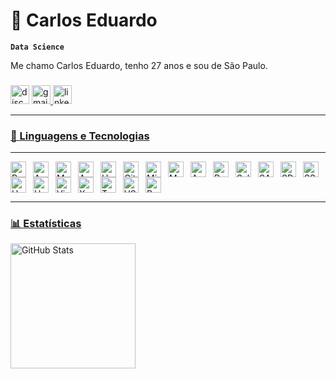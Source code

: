 # 🤖 Carlos Eduardo

**`Data Science`**

Me chamo Carlos Eduardo, tenho 27 anos e sou de São Paulo. 

###

<div align="left">
  <img src="https://img.shields.io/static/v1?message=Discord&logo=discord&label=&color=7289DA&logoColor=white&labelColor=&style=for-the-badge" height="30" alt="discord logo"  />
  <a href="mailto:cejm2016@gmail.com">
  <img src="https://img.shields.io/static/v1?message=Gmail&logo=gmail&label=&color=D14836&logoColor=white&labelColor=&style=for-the-badge" height="30" alt="gmail logo" />
  <a href="https://www.linkedin.com/in/carlos-eduardo-jm/" target="_blank">
  <img src="https://img.shields.io/static/v1?message=LinkedIn&logo=linkedin&label=&color=0077B5&logoColor=white&labelColor=&style=for-the-badge" height="30" alt="linkedin logo" />
</div>

---

### 🤖 Linguagens e Tecnologias

---

<img align="left" alt="Python" title="Python" width="25px" style="padding-right: 8px;" src="https://cdn.jsdelivr.net/gh/devicons/devicon@latest/icons/python/python-original.svg"/>
<img align="left" alt="Azure SQL Database" title="Azure SQL Database" width="25px" style="padding-right: 8px;" src="https://cdn.jsdelivr.net/gh/devicons/devicon@latest/icons/azuresqldatabase/azuresqldatabase-original.svg"/>
<img align="left" alt="MySQL" title="MySQL" width="25px" style="padding-right: 8px;" src="https://cdn.jsdelivr.net/gh/devicons/devicon@latest/icons/mysql/mysql-original.svg"/>
<img align="left" alt="Apache Spark" title="Apache Spark" width="25px" style="padding-right: 8px;" src="https://cdn.jsdelivr.net/gh/devicons/devicon@latest/icons/apachespark/apachespark-original.svg"/>
<img align="left" alt="Hadoop" title="Hadoop" width="25px" style="padding-right: 8px;" src="https://cdn.jsdelivr.net/gh/devicons/devicon@latest/icons/hadoop/hadoop-original.svg"/>
<img align="left" alt="GitLab" title="GitLab" width="25px" style="padding-right: 8px;" src="https://cdn.jsdelivr.net/gh/devicons/devicon@latest/icons/gitlab/gitlab-original.svg"/>
<img align="left" alt="Minitab" title="Minitab" width="25px" style="padding-right: 8px;" src="https://cdn.jsdelivr.net/gh/devicons/devicon@latest/icons/minitab/minitab-original.svg"/>
<img align="left" alt="MongoDB" title="MongoDB" width="25px" style="padding-right: 8px;" src="https://cdn.jsdelivr.net/gh/devicons/devicon@latest/icons/mongodb/mongodb-original.svg"/>
<img align="left" alt="AWS" title="AWS" width="25px" style="padding-right: 8px;" src="https://cdn.jsdelivr.net/gh/devicons/devicon@latest/icons/amazonwebservices/amazonwebservices-original-wordmark.svg"/>
<img align="left" alt="R" title="R" width="25px" style="padding-right: 8px;" src="https://cdn.jsdelivr.net/gh/devicons/devicon@latest/icons/r/r-original.svg"/>
<img align="left" alt="Salesforce" title="Salesforce" width="25px" style="padding-right: 8px;" src="https://cdn.jsdelivr.net/gh/devicons/devicon@latest/icons/salesforce/salesforce-original.svg"/>
<img align="left" alt="SASS" title="SASS" width="25px" style="padding-right: 8px;" src="https://cdn.jsdelivr.net/gh/devicons/devicon@latest/icons/sass/sass-original.svg"/>
<img align="left" alt="SPSS" title="SPSS" width="25px" style="padding-right: 8px;" src="https://cdn.jsdelivr.net/gh/devicons/devicon@latest/icons/spss/spss-original.svg"/>
<img align="left" alt="SSH" title="SSH" width="25px" style="padding-right: 8px;" src="https://cdn.jsdelivr.net/gh/devicons/devicon@latest/icons/ssh/ssh-original-wordmark.svg"/>
<img align="left" alt="UML" title="Unified Modeling Language" width="25px" style="padding-right: 8px;" src="https://cdn.jsdelivr.net/gh/devicons/devicon@latest/icons/unifiedmodelinglanguage/unifiedmodelinglanguage-original.svg"/>
<img align="left" alt="Unity" title="Unity" width="25px" style="padding-right: 8px;" src="https://cdn.jsdelivr.net/gh/devicons/devicon@latest/icons/unity/unity-plain-wordmark.svg"/>
<img align="left" alt="Vim" title="Vim" width="25px" style="padding-right: 8px;" src="https://cdn.jsdelivr.net/gh/devicons/devicon@latest/icons/vim/vim-original.svg"/>
<img align="left" alt="XML" title="XML" width="25px" style="padding-right: 8px;" src="https://cdn.jsdelivr.net/gh/devicons/devicon@latest/icons/xml/xml-original.svg"/>
<img align="left" alt="Trello" title="Trello" width="25px" style="padding-right: 8px;" src="https://cdn.jsdelivr.net/gh/devicons/devicon/icons/trello/trello-plain.svg"/>
<img align="left" alt="VS Code" title="VS Code" width="25px" style="padding-right: 8px;" src="https://cdn.jsdelivr.net/gh/devicons/devicon/icons/vscode/vscode-original.svg"/>
<img align="left" alt="PyCharm" title="PyCharm" width="25px" style="padding-right: 8px;" src="https://cdn.jsdelivr.net/gh/devicons/devicon@latest/icons/pycharm/pycharm-original.svg"/>

<br clear="left"/>

---

### 📊 Estatísticas


<div style="display: flex; justify-content: flex-start; gap: 5px;">
  <img 
    alt="GitHub Stats" 
    height="200" 
    src="https://github-readme-stats.vercel.app/api?username=cejm2016&show_icons=true&theme=highcontrast&include_all_commits=true&locale=pt-br" 
  />





